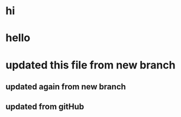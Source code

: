 # hi

# hello

# updated this file from new branch

## updated again from new branch

## updated from gitHub
